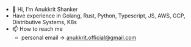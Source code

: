 - 👋 Hi, I’m Anukkrit Shanker 
- Have experience in Golang, Rust, Python, Typescript, JS, AWS, GCP, Distributive Systems, K8s
- 📫 How to reach me 
    - personal email -> anukkrit.official@gmail.com

<!---
anukkrit-zepto/anukkrit-zepto is a ✨ special ✨ repository because its `README.md` (this file) appears on your GitHub profile.
You can click the Preview link to take a look at your changes.
--->
